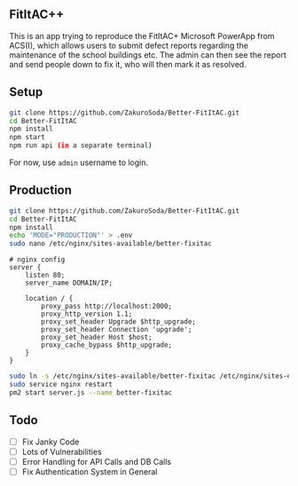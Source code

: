 ## FitItAC++
This is an app trying to reproduce the FitItAC+ Microsoft PowerApp from ACS(I), which allows users to submit defect reports regarding the maintenance of the school buildings etc. The admin can then see the report and send people down to fix it, who will then mark it as resolved.

## Setup

```bash
git clone https://github.com/ZakuroSoda/Better-FitItAC.git
cd Better-FitItAC
npm install
npm start
npm run api (in a separate terminal)
```

For now, use `admin` username to login.

## Production
```bash
git clone https://github.com/ZakuroSoda/Better-FitItAC.git
cd Better-FitItAC
npm install
echo 'MODE="PRODUCTION"' > .env
sudo nano /etc/nginx/sites-available/better-fixitac
```
```nginx
# nginx config
server {
    listen 80;
    server_name DOMAIN/IP;

    location / {
        proxy_pass http://localhost:2000;
        proxy_http_version 1.1;
        proxy_set_header Upgrade $http_upgrade;
        proxy_set_header Connection 'upgrade';
        proxy_set_header Host $host;
        proxy_cache_bypass $http_upgrade;
    }
}
```
```bash
sudo ln -s /etc/nginx/sites-available/better-fixitac /etc/nginx/sites-enabled
sudo service nginx restart
pm2 start server.js --name better-fixitac
```

## Todo
- [ ] Fix Janky Code
- [ ] Lots of Vulnerabilities
- [ ] Error Handling for API Calls and DB Calls
- [ ] Fix Authentication System in General